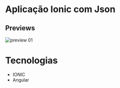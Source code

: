 # Aplicação Ionic com Json

## Previews


![preview 01](./src/assets/preview1.png)



# Tecnologias

- IONIC
- Angular
